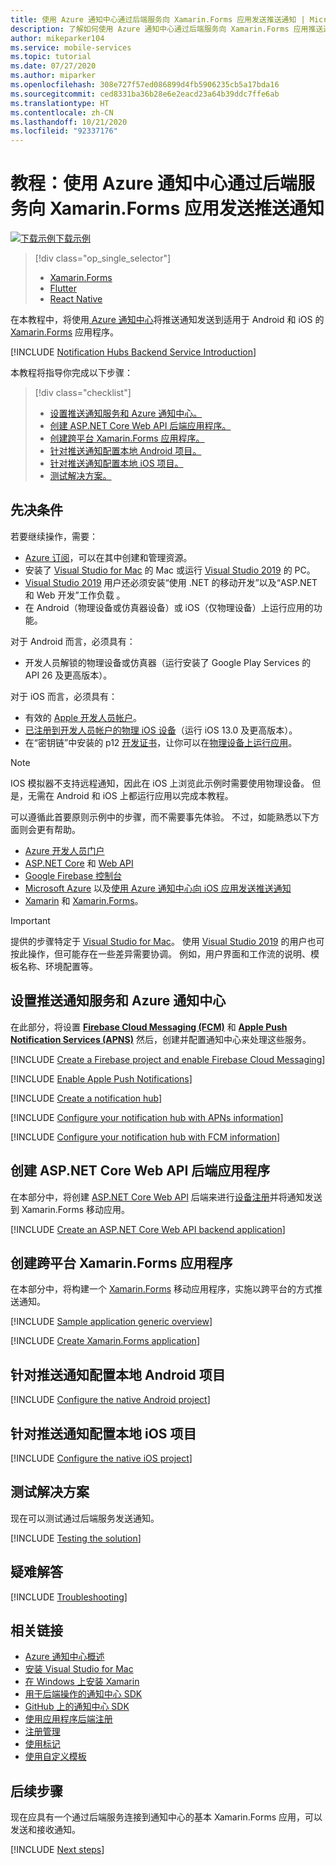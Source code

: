 ```yaml
---
title: 使用 Azure 通知中心通过后端服务向 Xamarin.Forms 应用发送推送通知 | Microsoft Docs
description: 了解如何使用 Azure 通知中心通过后端服务向 Xamarin.Forms 应用推送通知。
author: mikeparker104
ms.service: mobile-services
ms.topic: tutorial
ms.date: 07/27/2020
ms.author: miparker
ms.openlocfilehash: 308e727f57ed086899d4fb5906235cb5a17bda16
ms.sourcegitcommit: ced8331ba36b28e6e2eacd23a64b39ddc7ffe6ab
ms.translationtype: HT
ms.contentlocale: zh-CN
ms.lasthandoff: 10/21/2020
ms.locfileid: "92337176"
---
```

# <a name="tutorial-send-push-notifications-to-xamarinforms-apps-using-azure-notification-hubs-via-a-backend-service"></a>教程：使用 Azure 通知中心通过后端服务向 Xamarin.Forms 应用发送推送通知  

[![下载示例](media/download.png)下载示例](https://github.com/xamcat/mobcat-samples/tree/master/notification_hub_backend_service)  

> [!div class="op_single_selector"]
>
> * [Xamarin.Forms](notification-hubs-backend-service-xamarin-forms.md)
> * [Flutter](notification-hubs-backend-service-flutter.md)
> * [React Native](notification-hubs-backend-service-react-native.md)

在本教程中，将使用[ Azure 通知中心](/azure/notification-hubs/notification-hubs-push-notification-overview)将推送通知发送到适用于 Android 和 iOS 的[ Xamarin.Forms](https://dotnet.microsoft.com/apps/xamarin/xamarin-forms) 应用程序。   

[!INCLUDE [Notification Hubs Backend Service Introduction](includes/notification-hubs-backend-service-introduction.md)]

本教程将指导你完成以下步骤：

> [!div class="checklist"]
>
> * [设置推送通知服务和 Azure 通知中心。](#set-up-push-notification-services-and-azure-notification-hub)
> * [创建 ASP.NET Core Web API 后端应用程序。](#create-an-aspnet-core-web-api-backend-application)
> * [创建跨平台 Xamarin.Forms 应用程序。](#create-a-cross-platform-xamarinforms-application)
> * [针对推送通知配置本地 Android 项目。](#configure-the-native-android-project-for-push-notifications)
> * [针对推送通知配置本地 iOS 项目。](#configure-the-native-ios-project-for-push-notifications)
> * [测试解决方案。](#test-the-solution)

## <a name="prerequisites"></a>先决条件

若要继续操作，需要：

* [Azure 订阅](https://azure.microsoft.com/free/dotnet)，可以在其中创建和管理资源。
* 安装了 [Visual Studio for Mac](https://visualstudio.microsoft.com/vs/mac/) 的 Mac 或运行 [Visual Studio 2019](https://visualstudio.microsoft.com/vs) 的 PC。
* [Visual Studio 2019](https://visualstudio.microsoft.com/vs) 用户还必须安装“使用 .NET 的移动开发”以及“ASP.NET 和 Web 开发”工作负载 。
* 在 Android（物理设备或仿真器设备）或 iOS（仅物理设备）上运行应用的功能。

对于 Android 而言，必须具有：

* 开发人员解锁的物理设备或仿真器（运行安装了 Google Play Services 的 API 26 及更高版本）。

对于 iOS 而言，必须具有：

* 有效的 [Apple 开发人员帐户](https://developer.apple.com)。
* [已注册到开发人员帐户的物理 iOS 设备](https://help.apple.com/developer-account/#/dev40df0d9fa)（运行 iOS 13.0 及更高版本）。
* 在“密钥链”中安装的 p12 [开发证书](https://help.apple.com/developer-account/#/dev04fd06d56)，让你可以在[物理设备上运行应用](https://help.apple.com/xcode/mac/current/#/dev5a825a1ca)。

> [!NOTE]
> IOS 模拟器不支持远程通知，因此在 iOS 上浏览此示例时需要使用物理设备。 但是，无需在 Android 和 iOS 上都运行应用以完成本教程。

可以遵循此首要原则示例中的步骤，而不需要事先体验。 不过，如能熟悉以下方面则会更有帮助。

* [Azure 开发人员门户](https://developer.apple.com)
* [ASP.NET Core](/aspnet/core/introduction-to-aspnet-core?view=aspnetcore-3.1) 和 [Web API](https://dotnet.microsoft.com/apps/aspnet/apis)
* [Google Firebase 控制台](https://console.firebase.google.com/u/0/)
* [Microsoft Azure](https://portal.azure.com) 以及[使用 Azure 通知中心向 iOS 应用发送推送通知](/azure/notification-hubs/ios-sdk-get-started)
* [Xamarin](https://dotnet.microsoft.com/apps/xamarin) 和 [Xamarin.Forms](https://dotnet.microsoft.com/apps/xamarin/xamarin-forms)。

> [!IMPORTANT]
> 提供的步骤特定于 [Visual Studio for Mac](https://visualstudio.microsoft.com/vs/mac/)。 使用 [Visual Studio 2019](https://visualstudio.microsoft.com/vs) 的用户也可按此操作，但可能存在一些差异需要协调。 例如，用户界面和工作流的说明、模板名称、环境配置等。

## <a name="set-up-push-notification-services-and-azure-notification-hub"></a>设置推送通知服务和 Azure 通知中心

在此部分，将设置 **[Firebase Cloud Messaging (FCM)](https://firebase.google.com/docs/cloud-messaging)** 和 **[Apple Push Notification Services (APNS)](https://developer.apple.com/library/archive/documentation/NetworkingInternet/Conceptual/RemoteNotificationsPG/APNSOverview.html)** 然后，创建并配置通知中心来处理这些服务。

[!INCLUDE [Create a Firebase project and enable Firebase Cloud Messaging](includes/notification-hubs-common-enable-firebase-cloud-messaging.md)]

[!INCLUDE [Enable Apple Push Notifications](includes/notification-hubs-common-enable-apple-push-notifications.md)]

[!INCLUDE [Create a notification hub](includes/notification-hubs-common-create-notification-hub.md)]

[!INCLUDE [Configure your notification hub with APNs information](includes/notification-hubs-common-configure-with-apns-information.md)]

[!INCLUDE [Configure your notification hub with FCM information](includes/notification-hubs-common-configure-with-fcm-information.md)]

## <a name="create-an-aspnet-core-web-api-backend-application"></a>创建 ASP.NET Core Web API 后端应用程序

在本部分中，将创建 [ASP.NET Core Web API](https://dotnet.microsoft.com/apps/aspnet/apis) 后端来进行[设备注册](/azure/notification-hubs/notification-hubs-push-notification-registration-management#what-is-device-registration)并将通知发送到 Xamarin.Forms 移动应用。

[!INCLUDE [Create an ASP.NET Core Web API backend application](includes/notification-hubs-backend-service-web-api.md)]

## <a name="create-a-cross-platform-xamarinforms-application"></a>创建跨平台 Xamarin.Forms 应用程序

在本部分中，将构建一个 [Xamarin.Forms](https://dotnet.microsoft.com/apps/xamarin/xamarin-forms) 移动应用程序，实施以跨平台的方式推送通知。

[!INCLUDE [Sample application generic overview](includes/notification-hubs-backend-service-sample-app-overview.md)]

[!INCLUDE [Create Xamarin.Forms application](includes/notification-hubs-backend-service-sample-app-xamarin-forms.md)]

## <a name="configure-the-native-android-project-for-push-notifications"></a>针对推送通知配置本地 Android 项目

[!INCLUDE [Configure the native Android project](includes/notification-hubs-backend-service-configure-xamarin-android.md)]

## <a name="configure-the-native-ios-project-for-push-notifications"></a>针对推送通知配置本地 iOS 项目

[!INCLUDE [Configure the native iOS project](includes/notification-hubs-backend-service-configure-xamarin-ios.md)]

## <a name="test-the-solution"></a>测试解决方案

现在可以测试通过后端服务发送通知。

[!INCLUDE [Testing the solution](includes/notification-hubs-backend-service-testing.md)]

## <a name="troubleshooting"></a>疑难解答

[!INCLUDE [Troubleshooting](includes/notification-hubs-backend-service-troubleshooting.md)]

## <a name="related-links"></a>相关链接

* [Azure 通知中心概述](/azure/notification-hubs/notification-hubs-push-notification-overview)
* [安装 Visual Studio for Mac](/visualstudio/mac/installation?view=vsmac-2019)
* [在 Windows 上安装 Xamarin](/xamarin/get-started/installation/windows)
* [用于后端操作的通知中心 SDK](https://www.nuget.org/packages/Microsoft.Azure.NotificationHubs/)
* [GitHub 上的通知中心 SDK](https://github.com/Azure/azure-notificationhubs)
* [使用应用程序后端注册](/azure/notification-hubs/notification-hubs-ios-aspnet-register-user-from-backend-to-push-notification)
* [注册管理](/azure/notification-hubs/notification-hubs-push-notification-registration-management)
* [使用标记](/azure/notification-hubs/notification-hubs-tags-segment-push-message)
* [使用自定义模板](/azure/notification-hubs/notification-hubs-templates-cross-platform-push-messages)

## <a name="next-steps"></a>后续步骤

现在应具有一个通过后端服务连接到通知中心的基本 Xamarin.Forms 应用，可以发送和接收通知。

[!INCLUDE [Next steps](includes/notification-hubs-backend-service-next-steps.md)]
